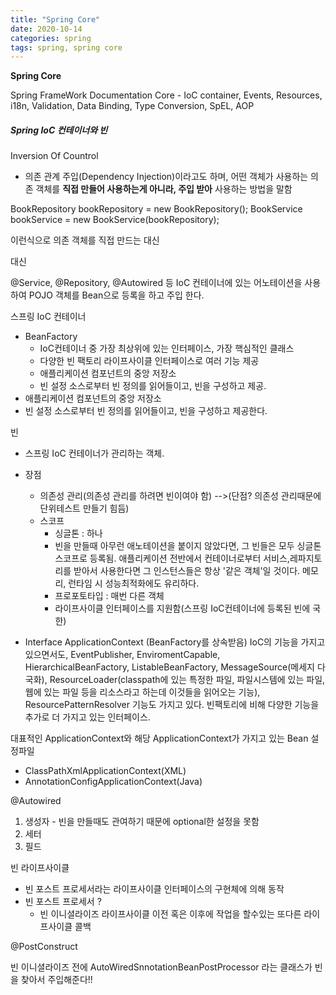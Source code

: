 ```yaml
---
title: "Spring Core"
date: 2020-10-14 
categories: spring
tags: spring, spring core
---
```


<b>Spring Core</b>

Spring FrameWork Documentation
Core - IoC container, Events, Resources, i18n, Validation, Data Binding, Type Conversion, SpEL, AOP


##### Spring IoC 컨테이너와 빈 #####

Inversion Of Countrol 
- 의존 관계 주입(Dependency Injection)이라고도 하며, 어떤 객체가 사용하는 의존 객체를 **직접 만들어 사용하는게 아니라, 주입 받아** 사용하는 방법을 말함

BookRepository bookRepository = new BookRepository();
BookService bookService = new BookService(bookRepository);

이런식으로 의존 객체를 직접 만드는 대신

대신 

@Service, @Repository, @Autowired 등 IoC 컨테이너에 있는 어노테이션을 사용하여 POJO 객체를 Bean으로 등록을 하고 주입 한다.

스프링 IoC 컨테이너
- BeanFactory 
  * IoC컨테이너 중 가장 최상위에 있는 인터페이스, 가장 핵심적인 클래스
  * 다양한 빈 팩토리 라이프사이클 인터페이스로 여러 기능 제공
  * 애플리케이션 컴포넌트의 중앙 저장소
  * 빈 설정 소스로부터 빈 정의를 읽어들이고, 빈을 구성하고 제공.
- 애플리케이션 컴포넌트의 중앙 저장소
- 빈 설정 소스로부터 빈 정의를 읽어들이고, 빈을 구성하고 제공한다.

빈
- 스프링 IoC 컨테이너가 관리하는 객체.
- 장점
  * 의존성 관리(의존성 관리를 하려면 빈이여야 함) -->(단점? 의존성 관리때문에 단위테스트 만들기 힘듬)
  * 스코프
    * 싱글톤 : 하나
    * 빈을 만들때 아무런 애노테이션을 붙이지 않았다면, 그 빈들은 모두 싱글톤 스코프로 등록됨. 
      애플리케이션 전반에서 컨테이너로부터 서비스,레파지토리를 받아서 사용한다면 그 인스턴스들은 항상 '같은 객체'일 것이다. 메모리, 런타임 시 성능최적화에도 유리하다.
    * 프로포토타입 : 매번 다른 객체
    * 라이프사이클 인터페이스를 지원함(스프링 IoC컨테이너에 등록된 빈에 국한)
    
    
- Interface ApplicationContext (BeanFactory를 상속받음)
IoC의 기능을 가지고 있으면서도, EventPublisher, EnviromentCapable, HierarchicalBeanFactory, ListableBeanFactory, MessageSource(메세지 다국화),
ResourceLoader(classpath에 있는 특정한 파일, 파일시스템에 있는 파일, 웹에 있는 파일 등을 리소스라고 하는데 이것들을 읽어오는 기능), ResourcePatternResolver 기능도 가지고 있다.
빈팩토리에 비해 다양한 기능을 추가로 더 가지고 있는 인터페이스.

대표적인 ApplicationContext와 해당 ApplicationContext가 가지고 있는 Bean 설정파일
- ClassPathXmlApplicationContext(XML)
- AnnotationConfigApplicationContext(Java)

@Autowired

1. 생성자 - 빈을 만들때도 관여하기 때문에 optional한 설정을 못함
2. 세터
3. 필드

빈 라이프사이클
- 빈 포스트 프로세서라는 라이프사이클 인터페이스의 구현체에 의해 동작
- 빈 포스트 프로세서 ? 
	- 빈 이니셜라이즈 라이프사이클 이전 혹은 이후에 작업을 할수있는 또다른 라이프사이클 콜백

@PostConstruct

빈 이니셜라이즈 전에 
AutoWiredSnnotationBeanPostProcessor
라는 클래스가 
빈을 찾아서 주입해준다!!  



